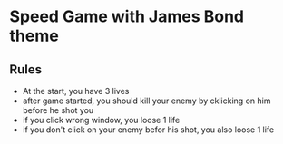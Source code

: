 # Speed Game with James Bond theme

## Rules
- At the start, you have 3 lives
- after game started, you should kill your enemy by cklicking on him before he shot you
- if you click wrong window, you loose 1 life
- if you don't click on your enemy befor his shot, you also loose 1 life